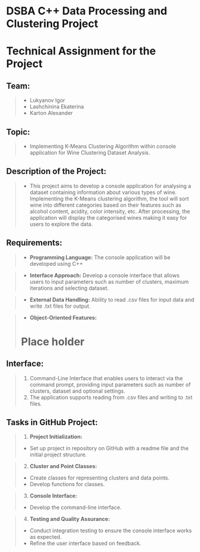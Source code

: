 # **DSBA C++ Data Processing and Clustering Project**

# __Technical Assignment for the Project__


## Team:
> - Lukyanov Igor
> - Lashchinina Ekaterina
> - Karton Alexander

## Topic:
> - Implementing K-Means Clustering Algorithm within console application for Wine Clustering Dataset Analysis. 


## Description of the Project:
> - This project aims to develop a console application for analysing a dataset containing information about various types of wine. Implementing the K-Means clustering algorithm, the tool will sort wine into different categories based on their features such as alcohol content, acidity, color intensity, etc. After processing, the application will display the categorised wines making it easy for users to explore the data.

## Requirements:
> - **Programming Language:**
> The console application will be developed using C++

> - **Interface Approach:**
> Develop a console interface that allows users to input parameters such as number of clusters, maximum iterations and selecting dataset.

> - **External Data Handling:**
> Ability to read .csv files for input data and write .txt files for output.

> - **Object-Oriented Features:**
> # Place holder


## Interface:
> 1. Command-Line Interface that enables users to interact via the command prompt, providing input parameters such as number of clusters, dataset and optional settings.
> 2. The application supports reading from .csv files and writing to .txt files.


## Tasks in GitHub Project:
> 1. **Project Initialization:**
> - Set up project in repository on GitHub with a readme file and the initial project structure.

> 2. **Cluster and Point Classes:**
 > - Create classes for representing clusters and data points.
 > - Develop functions for classes.

> 3. **Console Interface:**
 > - Develop the command-line interface.

> 4. **Testing and Quality Assurance:**
 > - Conduct integration testing to ensure the console interface works as expected.
 > - Refine the user interface based on feedback.

